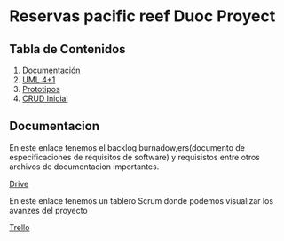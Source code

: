 # Reservas pacific reef Duoc Proyect 

## Tabla de Contenidos
1. [Documentación](#documentación)
2. [UML 4+1](#uml-41)
3. [Prototipos](#prototipos)
4. [CRUD Inicial](#crud-inicial)


## Documentacion
En este enlace tenemos el backlog burnadow,ers(documento de especificaciones de requisitos de software) y requisistos entre otros archivos de documentacion importantes.

[Drive](https://drive.google.com/drive/folders/1--vqBw7eG_C_BlCxG7EBauex5FRy70A4?usp=sharing)

En este enlace tenemos un tablero Scrum donde podemos visualizar los avanzes del proyecto

[Trello](https://trello.com/invite/b/4irnkfkE/ATTI6005aea4589e68b96bb574eada99d3f983534034/mi-tablero-de-trello)

